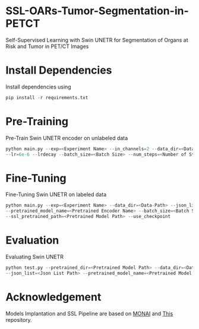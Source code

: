 # SSL-OARs-Tumor-Segmentation-in-PETCT
Self-Supervised Learning with Swin UNETR for Segmentation of Organs at Risk and Tumor in PET/CT Images

# Install Dependencies
Install dependencies using
```python 
pip install -r requirements.txt
```
# Pre-Training 
Pre-Train Swin UNETR encoder on unlabeled data
```python 
python main.py --exp=<Experiment Name> --in_channels=2 --data_dir=<Data-Path> --json_list=<Json List Path> \
--lr=6e-6 --lrdecay --batch_size=<Batch Size> --num_steps=<Number of Steps>
```
# Fine-Tuning 
Fine-Tuning Swin UNETR on labeled data
```python 
python main.py --exp=<Experiment Name> --data_dir=<Data-Path> --json_list=<Json List Path> --in_channels=2 --out_channels=12 \
--pretrained_model_name=<Pretrained Encoder Name> --batch_size=<Batch Size> --max_epochs=<Epochs> --use_ssl_pretrained \
--ssl_pretrained_path=<Pretrained Model Path> --use_checkpoint
```
# Evaluation
Evaluating Swin UNETR 
```python 
python test.py --pretrained_dir=<Pretrained Model Path> --data_dir=<Data-Path> --exp_name=<Experiment Name> \
--json_list=<Json List Path> --pretrained_model_name=<Pretrained Model Name> --save 
```
# Acknowledgement
Models Implantation and SSL Pipeline are based on [MONAI](https://github.com/Project-MONAI/MONAI) and [This](https://github.com/Project-MONAI/research-contributions/tree/main/SwinUNETR) repository. 

